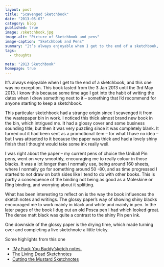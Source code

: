 ```yaml
---
layout: post
title: "Scavenged Sketchbook"
date: "2013-05-07"
category: blog
published: true
image: /sketchbook.jpg
image-alt: "Picture of Sketchbook and pens"
image-caption: "Sketchbook and Pens"
summary: "It’s always enjoyable when I get to the end of a sketchbook, and this one was no exception."
tags:
  - thoughts

meta: "2013 Sketchbook"
homepage: true
---
```


It’s always enjoyable when I get to the end of a sketchbook, and this one was no exception. This book lasted from the 3 Jan 2013 until the 3rd May 2013. I know this because some time ago I got into the habit of writing the dates when I drew something next to it – something that I’d recommend for anyone starting to keep a sketchbook.

This particular sketchbook had a strange origin since I scavenged it from the wastepaper bin in work. I noticed this thick almost brand new book in the bin, which intrigued me. It had a glossy cover and some business sounding title, but then it was very puzzling since it was completely blank. It turned out it had been sent as a promotional item – for what I have no idea – but I was attracted to it because the paper was thick and had a lovely shiny finish that I thought would take some ink really well.

I was right about the paper – my current pens of choice the Uniball Pin pens, went on very smoothly, encouraging me to really colour in those blacks. It was a lot longer than I normally use, being around 160 sheets, where I normally go for something around 50 -80, and as time progressed I started to not draw on both sides like I tend to do with other books. This is partly a consequence of the binding not being as good as a Moleskine or Ring binding, and worrying about it splitting.

What has been interesting to reflect on is the way the book influences the sketch notes and writings. The glossy paper’s way of showing shiny blacks encouraged me to work mainly in black and white and mainly in pen. In the later pages of the book I dug out an old Posca pen I had which looked great. The dense matt black was quite a contrast to the shiny Pin pen ink.

One downside of the glossy paper is the drying time, which made turning over and completing a live sketchnote a little tricky.

Some highlights from this one

- [‘My Fuck You Buddy’sketch notes.][thetrap]
- [The Living Dead Sketchnotes][ld]
- [Cutting the Mustard Sketchnotes][cut]

[thetrap]:/sketchnotes/the-trap-sketchnotes.html
[ld]:/sketchnotes/the-living-dead-sketchnotes.html
[cut]:/sketchnotes/cutting-the-mustard-sketchnote.html
